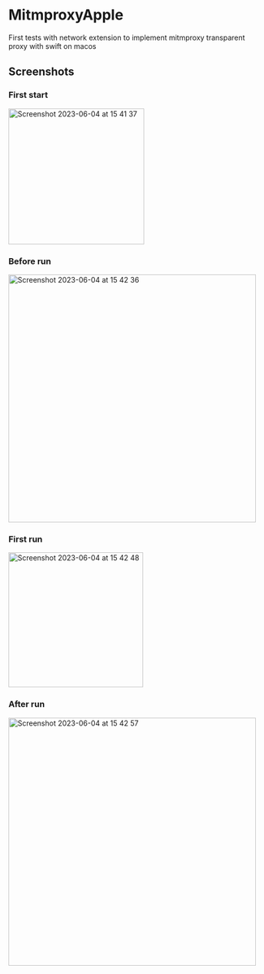# MitmproxyApple
First tests with network extension to implement mitmproxy transparent proxy with swift on macos

## Screenshots

### First start
<img width="267" alt="Screenshot 2023-06-04 at 15 41 37" src="https://github.com/emanuele-em/MitmproxyApple/assets/100081325/d085790f-f0f5-497b-bc9e-80b22edbbb53">

### Before run
<img width="487" alt="Screenshot 2023-06-04 at 15 42 36" src="https://github.com/emanuele-em/MitmproxyApple/assets/100081325/3a045252-a96b-4a00-820e-d64295025797">

### First run
<img width="265" alt="Screenshot 2023-06-04 at 15 42 48" src="https://github.com/emanuele-em/MitmproxyApple/assets/100081325/68d035e5-b859-4183-9ea5-8c8dbe13a4bb">

### After run
<img width="487" alt="Screenshot 2023-06-04 at 15 42 57" src="https://github.com/emanuele-em/MitmproxyApple/assets/100081325/66e6a830-0489-4bcb-8237-8daf859b30ba">
